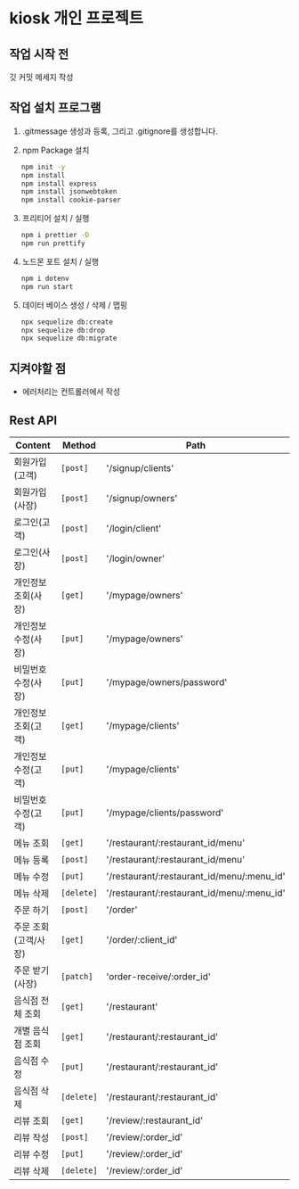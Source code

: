 # kiosk 개인 프로젝트

## 작업 시작 전

깃 커밋 메세지 작성

## 작업 설치 프로그램

1. .gitmessage 생성과 등록, 그리고 .gitignore를 생성합니다.

2. npm Package 설치

```zsh
   npm init -y
   npm install
   npm install express
   npm install jsonwebtoken
   npm install cookie-parser
```

3. 프리티어 설치 / 실행

```zsh
   npm i prettier -D
   npm run prettify
```

4. 노드몬 포트 설치 / 실행

```zsh
   npm i dotenv
   npm run start
```

5. 데이터 베이스 생성 / 삭제 / 맵핑

```zsh
   npx sequelize db:create
   npx sequelize db:drop
   npx sequelize db:migrate
```

## 지켜야할 점

- 에러처리는 컨트롤러에서 작성

## Rest API

| Content              | Method     | Path                                       |
| -------------------- | ---------- | ------------------------------------------ |
| 회원가입(고객)       | `[post]`   | '/signup/clients'                          |
| 회원가입(사장)       | `[post]`   | '/signup/owners'                           |
| 로그인(고객)         | `[post]`   | '/login/client'                            |
| 로그인(사장)         | `[post]`   | '/login/owner'                             |
| 개인정보 조회(사장)  | `[get]`    | '/mypage/owners'                           |
| 개인정보 수정(사장)  | `[put]`    | '/mypage/owners'                           |
| 비밀번호 수정(사장)  | `[put]`    | '/mypage/owners/password'                  |
| 개인정보 조회(고객)  | `[get]`    | '/mypage/clients'                          |
| 개인정보 수정(고객)  | `[put]`    | '/mypage/clients'                          |
| 비밀번호 수정(고객)  | `[put]`    | '/mypage/clients/password'                 |
| 메뉴 조회            | `[get]`    | '/restaurant/:restaurant_id/menu'          |
| 메뉴 등록            | `[post]`   | '/restaurant/:restaurant_id/menu'          |
| 메뉴 수정            | `[put]`    | '/restaurant/:restaurant_id/menu/:menu_id' |
| 메뉴 삭제            | `[delete]` | '/restaurant/:restaurant_id/menu/:menu_id' |
| 주문 하기            | `[post]`   | '/order'                                   |
| 주문 조회(고객/사장) | `[get]`    | '/order/:client_id'                        |
| 주문 받기(사장)      | `[patch]`  | 'order-receive/:order_id'                  |
| 음식점 전체 조회     | `[get]`    | '/restaurant'                              |
| 개별 음식점 조회     | `[get]`    | '/restaurant/:restaurant_id'               |
| 음식점 수정          | `[put]`    | '/restaurant/:restaurant_id'               |
| 음식점 삭제          | `[delete]` | '/restaurant/:restaurant_id'               |
| 리뷰 조회            | `[get]`    | '/review/:restaurant_id'                   |
| 리뷰 작성            | `[post]`   | '/review/:order_id'                        |
| 리뷰 수정            | `[put]`    | '/review/:order_id'                        |
| 리뷰 삭제            | `[delete]` | '/review/:order_id'                        |
